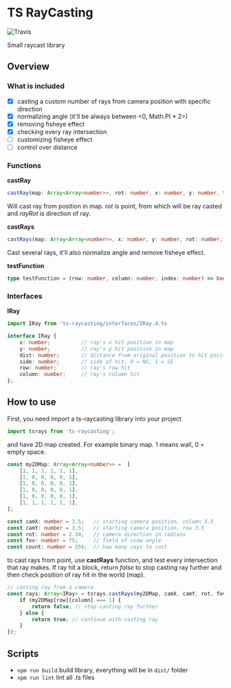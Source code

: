 # TS RayCasting

![Travis](https://travis-ci.org/dderevjanik/ts-raycasting.svg?branch=master)

Small raycast library

## Overview

### What is included

- [x] casting a custom number of rays from camera position with specific direction
- [x] normalizing angle (it'll be always between <0, Math.PI * 2>)
- [x] removing fisheye effect
- [x] checking every ray intersection
- [ ] customizing fisheye effect
- [ ] control over distance

### Functions

**castRay**

```ts
castRay(map: Array<Array<number>>, rot: number, x: number, y: number, test: testfunction, rayRot: number): IRay
```

Will cast ray from position in map. *rot* is point, from which will be ray casted and *rayRot* is direction of ray.

**castRays**

```ts
castRays(map: Array<Array<number>>, x: number, y: number, rot: number, fov: number, count: number, test: testfunction): Array<IRay>
```

Cast several rays, it'll also normalize angle and remove fisheye effect.

**testFunction**

```ts
type testFunction = (row: number, column: number, index: number) => boolean;
```

### Interfaces

**IRay**

```ts
import IRay from 'ts-raycasting/interfaces/IRay.d.ts
```

```ts
interface IRay {
    x: number;          // ray's x hit position in map
    y: number;          // ray's y hit position in map
    dist: number;       // distance from original position to hit position
    side: number;       // side of hit, 0 = NS, 1 = SE
    row: number;        // ray's row hit
    column: number;     // ray's column hit
};
```

## How to use

First, you need import a ts-raycasting library into your project

```ts
import tsrays from 'ts-raycasting';
```

and have 2D map created. For example binary map. 1 means wall, 0 = empty space.

```ts
const my2DMap: Array<Array<number>> =  [
    [1, 1, 1, 1, 1, 1],
    [1, 0, 0, 0, 0, 1],
    [1, 0, 0, 0, 0, 1],
    [1, 0, 0, 0, 0, 1],
    [1, 0, 0, 0, 0, 1],
    [1, 1, 1, 1, 1, 1],
];

const camX: number = 3.5;   // starting camera position, column 3.5
const camY: number = 3.5;   // starting camera position, row 3.5
const rot: number = 2.34;   // camera direction in radians
const fov: number = 75;     // field of view angle
const count: number = 256;  // how many rays to cast
```

to cast rays from point, use **castRays** function, and test every intersection that ray makes.
If ray hit a block, return *false* to stop casting ray further and then check position of ray hit in the world (map).

```ts
// casting ray from a camera
const rays: Array<IRay> = tsrays.castRays(my2DMap, camX, camY, rot, fov, 256, (row: number, column: number, index: number): boolean => {
    if (my2DMap[row][column] === 1) {
        return false; // stop casting ray further
    } else {
        return true; // continue with casting ray
    }
});
```

## Scripts

- `npm run build` build library, everything will be in `dist/` folder
- `npm run lint` lint all .ts files
